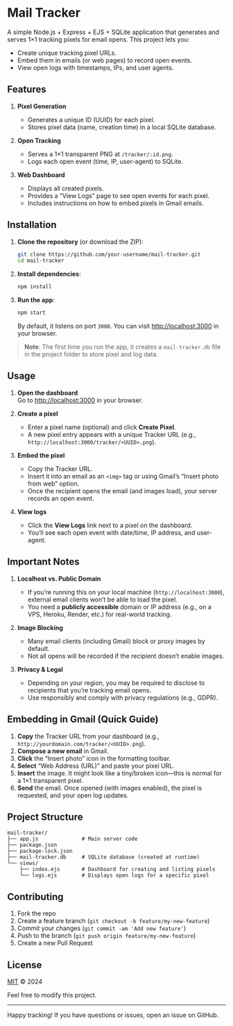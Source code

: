# Mail Tracker

A simple Node.js + Express + EJS + SQLite application that generates and serves 1×1 tracking pixels for email opens. This project lets you:

- Create unique tracking pixel URLs.
- Embed them in emails (or web pages) to record open events.
- View open logs with timestamps, IPs, and user agents.

## Features

1. **Pixel Generation**  
   - Generates a unique ID (UUID) for each pixel.  
   - Stores pixel data (name, creation time) in a local SQLite database.

2. **Open Tracking**  
   - Serves a 1×1 transparent PNG at `/tracker/:id.png`.  
   - Logs each open event (time, IP, user-agent) to SQLite.

3. **Web Dashboard**  
   - Displays all created pixels.  
   - Provides a “View Logs” page to see open events for each pixel.  
   - Includes instructions on how to embed pixels in Gmail emails.

## Installation

1. **Clone the repository** (or download the ZIP):
   ```bash
   git clone https://github.com/your-username/mail-tracker.git
   cd mail-tracker
   ```
2. **Install dependencies**:
   ```bash
   npm install
   ```
3. **Run the app**:
   ```bash
   npm start
   ```
   By default, it listens on port `3000`. You can visit <http://localhost:3000> in your browser.

> **Note**: The first time you run the app, it creates a `mail-tracker.db` file in the project folder to store pixel and log data.

## Usage

1. **Open the dashboard**  
   Go to <http://localhost:3000> in your browser.  

2. **Create a pixel**  
   - Enter a pixel name (optional) and click **Create Pixel**.  
   - A new pixel entry appears with a unique Tracker URL (e.g., `http://localhost:3000/tracker/<UUID>.png`).

3. **Embed the pixel**  
   - Copy the Tracker URL.  
   - Insert it into an email as an `<img>` tag or using Gmail’s “Insert photo from web” option.  
   - Once the recipient opens the email (and images load), your server records an open event.

4. **View logs**  
   - Click the **View Logs** link next to a pixel on the dashboard.  
   - You’ll see each open event with date/time, IP address, and user-agent.

## Important Notes

1. **Localhost vs. Public Domain**  
   - If you’re running this on your local machine (`http://localhost:3000`), external email clients won’t be able to load the pixel.  
   - You need a **publicly accessible** domain or IP address (e.g., on a VPS, Heroku, Render, etc.) for real-world tracking.

2. **Image Blocking**  
   - Many email clients (including Gmail) block or proxy images by default.  
   - Not all opens will be recorded if the recipient doesn’t enable images.

3. **Privacy & Legal**  
   - Depending on your region, you may be required to disclose to recipients that you’re tracking email opens.  
   - Use responsibly and comply with privacy regulations (e.g., GDPR).

## Embedding in Gmail (Quick Guide)

1. **Copy** the Tracker URL from your dashboard (e.g., `http://yourdomain.com/tracker/<UUID>.png`).  
2. **Compose a new email** in Gmail.  
3. **Click** the “Insert photo” icon in the formatting toolbar.  
4. **Select** “Web Address (URL)” and paste your pixel URL.  
5. **Insert** the image. It might look like a tiny/broken icon—this is normal for a 1×1 transparent pixel.  
6. **Send** the email. Once opened (with images enabled), the pixel is requested, and your open log updates.

## Project Structure

```
mail-tracker/
├── app.js              # Main server code
├── package.json        
├── package-lock.json   
├── mail-tracker.db     # SQLite database (created at runtime)
└── views/
    ├── index.ejs       # Dashboard for creating and listing pixels
    └── logs.ejs        # Displays open logs for a specific pixel
```

## Contributing

1. Fork the repo  
2. Create a feature branch (`git checkout -b feature/my-new-feature`)  
3. Commit your changes (`git commit -am 'Add new feature'`)  
4. Push to the branch (`git push origin feature/my-new-feature`)  
5. Create a new Pull Request

## License

[MIT](LICENSE) © 2024 

Feel free to modify this project.

---

Happy tracking! If you have questions or issues, open an issue on GitHub.
